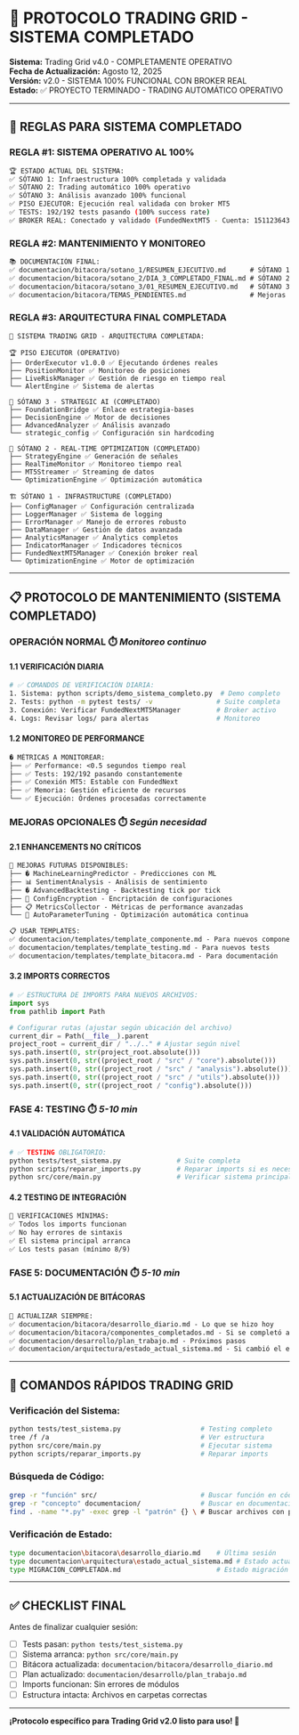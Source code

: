 # 🎯 PROTOCOLO TRADING GRID - SISTEMA COMPLETADO

**Sistema:** Trading Grid v4.0 - COMPLETAMENTE OPERATIVO  
**Fecha de Actualización:** Agosto 12, 2025  
**Versión:** v2.0 - SISTEMA 100% FUNCIONAL CON BROKER REAL  
**Estado:** ✅ PROYECTO TERMINADO - TRADING AUTOMÁTICO OPERATIVO  

---

## 🚨 **REGLAS PARA SISTEMA COMPLETADO**

### **REGLA #1: SISTEMA OPERATIVO AL 100%**
```bash
🏆 ESTADO ACTUAL DEL SISTEMA:
✅ SÓTANO 1: Infraestructura 100% completada y validada
✅ SÓTANO 2: Trading automático 100% operativo  
✅ SÓTANO 3: Análisis avanzado 100% funcional
✅ PISO EJECUTOR: Ejecución real validada con broker MT5
✅ TESTS: 192/192 tests pasando (100% success rate)
✅ BROKER REAL: Conectado y validado (FundedNextMT5 - Cuenta: 1511236436)
```

### **REGLA #2: MANTENIMIENTO Y MONITOREO**  
```markdown
📚 DOCUMENTACIÓN FINAL:
✅ documentacion/bitacora/sotano_1/RESUMEN_EJECUTIVO.md      # SÓTANO 1 completo
✅ documentacion/bitacora/sotano_2/DIA_3_COMPLETADO_FINAL.md # SÓTANO 2 completo
✅ documentacion/bitacora/sotano_3/01_RESUMEN_EJECUTIVO.md   # SÓTANO 3 completo
✅ documentacion/bitacora/TEMAS_PENDIENTES.md                # Mejoras opcionales futuras
```

### **REGLA #3: ARQUITECTURA FINAL COMPLETADA**
```
🏢 SISTEMA TRADING GRID - ARQUITECTURA COMPLETADA:

🏆 PISO EJECUTOR (OPERATIVO)
├── OrderExecutor v1.0.0 ✅ Ejecutando órdenes reales
├── PositionMonitor ✅ Monitoreo de posiciones  
├── LiveRiskManager ✅ Gestión de riesgo en tiempo real
└── AlertEngine ✅ Sistema de alertas

🔮 SÓTANO 3 - STRATEGIC AI (COMPLETADO)
├── FoundationBridge ✅ Enlace estrategia-bases
├── DecisionEngine ✅ Motor de decisiones  
├── AdvancedAnalyzer ✅ Análisis avanzado
└── strategic_config ✅ Configuración sin hardcoding

🔄 SÓTANO 2 - REAL-TIME OPTIMIZATION (COMPLETADO)  
├── StrategyEngine ✅ Generación de señales
├── RealTimeMonitor ✅ Monitoreo tiempo real
├── MT5Streamer ✅ Streaming de datos
└── OptimizationEngine ✅ Optimización automática

🏗️ SÓTANO 1 - INFRASTRUCTURE (COMPLETADO)
├── ConfigManager ✅ Configuración centralizada
├── LoggerManager ✅ Sistema de logging
├── ErrorManager ✅ Manejo de errores robusto
├── DataManager ✅ Gestión de datos avanzada
├── AnalyticsManager ✅ Analytics completos
├── IndicatorManager ✅ Indicadores técnicos
├── FundedNextMT5Manager ✅ Conexión broker real
└── OptimizationEngine ✅ Motor de optimización
```

---

## 📋 **PROTOCOLO DE MANTENIMIENTO (SISTEMA COMPLETADO)**

### **OPERACIÓN NORMAL** ⏱️ *Monitoreo continuo*

#### **1.1 VERIFICACIÓN DIARIA**
```bash
# ✅ COMANDOS DE VERIFICACIÓN DIARIA:
1. Sistema: python scripts/demo_sistema_completo.py  # Demo completo
2. Tests: python -m pytest tests/ -v                # Suite completa
3. Conexión: Verificar FundedNextMT5Manager         # Broker activo
4. Logs: Revisar logs/ para alertas                 # Monitoreo
```

#### **1.2 MONITOREO DE PERFORMANCE**
```markdown
� MÉTRICAS A MONITOREAR:
├── ✅ Performance: <0.5 segundos tiempo real
├── ✅ Tests: 192/192 pasando constantemente  
├── ✅ Conexión MT5: Estable con FundedNext
├── ✅ Memoria: Gestión eficiente de recursos
└── ✅ Ejecución: Órdenes procesadas correctamente
```

### **MEJORAS OPCIONALES** ⏱️ *Según necesidad*

#### **2.1 ENHANCEMENTS NO CRÍTICOS**
```markdown
🔧 MEJORAS FUTURAS DISPONIBLES:
├── � MachineLearningPredictor - Predicciones con ML
├── 📊 SentimentAnalysis - Análisis de sentimiento  
├── � AdvancedBacktesting - Backtesting tick por tick
├── 🔐 ConfigEncryption - Encriptación de configuraciones
├── 📋 MetricsCollector - Métricas de performance avanzadas
└── 🎯 AutoParameterTuning - Optimización automática continua
```
```markdown
📋 USAR TEMPLATES:
✅ documentacion/templates/template_componente.md - Para nuevos componentes
✅ documentacion/templates/template_testing.md - Para nuevos tests  
✅ documentacion/templates/template_bitacora.md - Para documentación
```

#### **3.2 IMPORTS CORRECTOS**
```python
# ✅ ESTRUCTURA DE IMPORTS PARA NUEVOS ARCHIVOS:
import sys
from pathlib import Path

# Configurar rutas (ajustar según ubicación del archivo)
current_dir = Path(__file__).parent
project_root = current_dir / "../.." # Ajustar según nivel
sys.path.insert(0, str(project_root.absolute()))
sys.path.insert(0, str((project_root / "src" / "core").absolute()))
sys.path.insert(0, str((project_root / "src" / "analysis").absolute()))  
sys.path.insert(0, str((project_root / "src" / "utils").absolute()))
sys.path.insert(0, str((project_root / "config").absolute()))
```

### **FASE 4: TESTING** ⏱️ *5-10 min*

#### **4.1 VALIDACIÓN AUTOMÁTICA**
```bash
# ✅ TESTING OBLIGATORIO:
python tests/test_sistema.py              # Suite completa
python scripts/reparar_imports.py         # Reparar imports si es necesario  
python src/core/main.py                   # Verificar sistema principal
```

#### **4.2 TESTING DE INTEGRACIÓN**
```markdown
🧪 VERIFICACIONES MÍNIMAS:
✅ Todos los imports funcionan
✅ No hay errores de sintaxis
✅ El sistema principal arranca
✅ Los tests pasan (mínimo 8/9)
```

### **FASE 5: DOCUMENTACIÓN** ⏱️ *5-10 min*

#### **5.1 ACTUALIZACIÓN DE BITÁCORAS**
```markdown
📝 ACTUALIZAR SIEMPRE:
✅ documentacion/bitacora/desarrollo_diario.md - Lo que se hizo hoy
✅ documentacion/bitacora/componentes_completados.md - Si se completó algo
✅ documentacion/desarrollo/plan_trabajo.md - Próximos pasos
✅ documentacion/arquitectura/estado_actual_sistema.md - Si cambió el estado
```

---

## 🔧 **COMANDOS RÁPIDOS TRADING GRID**

### **Verificación del Sistema:**
```bash
python tests/test_sistema.py                    # Testing completo
tree /f /a                                      # Ver estructura  
python src/core/main.py                         # Ejecutar sistema
python scripts/reparar_imports.py               # Reparar imports
```

### **Búsqueda de Código:**
```bash
grep -r "función" src/                          # Buscar función en código
grep -r "concepto" documentacion/               # Buscar en documentación
find . -name "*.py" -exec grep -l "patrón" {} \ # Buscar archivos con patrón
```

### **Verificación de Estado:**
```bash
type documentacion\bitacora\desarrollo_diario.md    # Última sesión
type documentacion\arquitectura\estado_actual_sistema.md # Estado actual
type MIGRACION_COMPLETADA.md                        # Estado migración
```

---

## ✅ **CHECKLIST FINAL**

Antes de finalizar cualquier sesión:

- [ ] Tests pasan: `python tests/test_sistema.py`
- [ ] Sistema arranca: `python src/core/main.py`  
- [ ] Bitácora actualizada: `documentacion/bitacora/desarrollo_diario.md`
- [ ] Plan actualizado: `documentacion/desarrollo/plan_trabajo.md`
- [ ] Imports funcionan: Sin errores de módulos
- [ ] Estructura intacta: Archivos en carpetas correctas

---

**¡Protocolo específico para Trading Grid v2.0 listo para uso! 🎯**
